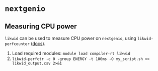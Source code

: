 # `nextgenio`

## Measuring CPU power
`likwid` can be used to measure CPU power on `nextgenio`, using `likwid-perfcounter` ([docs](https://rrze-hpc.github.io/likwid/Doxygen/likwid-perfctr.html)).

1. Load required modules: `module load compiler-rt likwid`
1. `likwid-perfctr -c 0 -group ENERGY -t 100ms -O my_script.sh >> likwid_output.csv 2>&1`
